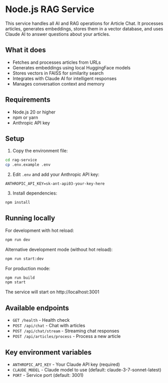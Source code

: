 # Node.js RAG Service

This service handles all AI and RAG operations for Article Chat. It processes articles, generates embeddings, stores them in a vector database, and uses Claude AI to answer questions about your articles.

## What it does

- Fetches and processes articles from URLs
- Generates embeddings using local HuggingFace models
- Stores vectors in FAISS for similarity search
- Integrates with Claude AI for intelligent responses
- Manages conversation context and memory

## Requirements

- Node.js 20 or higher
- npm or yarn
- Anthropic API key

## Setup

1. Copy the environment file:
```bash
cd rag-service
cp .env.example .env
```

2. Edit `.env` and add your Anthropic API key:
```
ANTHROPIC_API_KEY=sk-ant-api03-your-key-here
```

3. Install dependencies:
```bash
npm install
```

## Running locally

For development with hot reload:
```bash
npm run dev
```

Alternative development mode (without hot reload):
```bash
npm run start:dev
```

For production mode:
```bash
npm run build
npm start
```

The service will start on http://localhost:3001

## Available endpoints

- `GET /health` - Health check
- `POST /api/chat` - Chat with articles
- `POST /api/chat/stream` - Streaming chat responses
- `POST /api/articles/process` - Process a new article

## Key environment variables

- `ANTHROPIC_API_KEY` - Your Claude API key (required)
- `CLAUDE_MODEL` - Claude model to use (default: claude-3-7-sonnet-latest)
- `PORT` - Service port (default: 3001)